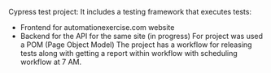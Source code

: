 Cypress test project:
It includes a testing framework that executes tests:
- Frontend for automationexercise.com website
- Backend for the API for the same site (in progress)
For project was used a POM (Page Object Model)
The project has a workflow for releasing tests along with getting a report within workflow with scheduling workflow at 7 AM.
